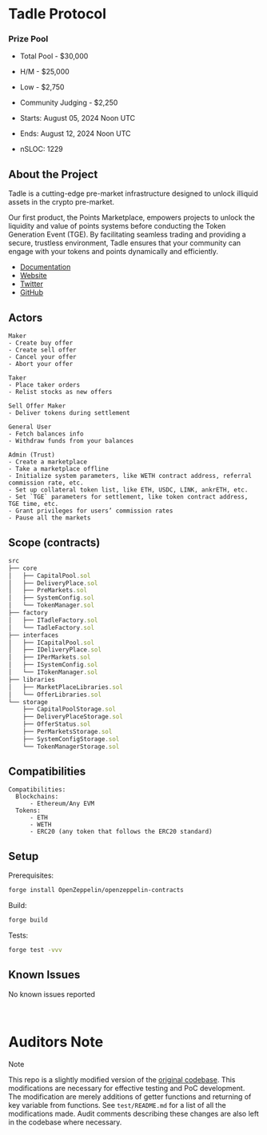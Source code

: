 # Tadle Protocol



### Prize Pool

- Total Pool - $30,000
- H/M -  $25,000
- Low - $2,750
- Community Judging - $2,250

- Starts: August 05, 2024 Noon UTC
- Ends: August 12, 2024 Noon UTC

- nSLOC: 1229

[//]: # (contest-details-open)

## About the Project


Tadle is a cutting-edge pre-market infrastructure designed to unlock illiquid assets in the crypto pre-market.

Our first product, the Points Marketplace, empowers projects to unlock the liquidity and value of points systems before conducting the Token Generation Event (TGE). By facilitating seamless trading and providing a secure, trustless environment, Tadle ensures that your community can engage with your tokens and points dynamically and efficiently.

- [Documentation](https://tadle.gitbook.io/tadle)
- [Website](https://tadle.com)
- [Twitter](https://x.com/tadle_com)
- [GitHub](https://github.com/tadle-com/market-evm)


## Actors

```
Maker
- Create buy offer
- Create sell offer
- Cancel your offer
- Abort your offer

Taker
- Place taker orders
- Relist stocks as new offers

Sell Offer Maker
- Deliver tokens during settlement

General User
- Fetch balances info
- Withdraw funds from your balances

Admin (Trust)
- Create a marketplace
- Take a marketplace offline
- Initialize system parameters, like WETH contract address, referral commission rate, etc.
- Set up collateral token list, like ETH, USDC, LINK, ankrETH, etc.
- Set `TGE` parameters for settlement, like token contract address, TGE time, etc.
- Grant privileges for users’ commission rates
- Pause all the markets

```

[//]: # (contest-details-close)

[//]: # (scope-open)

## Scope (contracts)

```js
src
├── core
│   ├── CapitalPool.sol
│   ├── DeliveryPlace.sol
│   ├── PreMarkets.sol
│   ├── SystemConfig.sol
│   └── TokenManager.sol
├── factory
│   ├── ITadleFactory.sol
│   └── TadleFactory.sol
├── interfaces
│   ├── ICapitalPool.sol
│   ├── IDeliveryPlace.sol
│   ├── IPerMarkets.sol
│   ├── ISystemConfig.sol
│   └── ITokenManager.sol
├── libraries
│   ├── MarketPlaceLibraries.sol
│   └── OfferLibraries.sol
└── storage
    ├── CapitalPoolStorage.sol
    ├── DeliveryPlaceStorage.sol
    ├── OfferStatus.sol
    ├── PerMarketsStorage.sol
    ├── SystemConfigStorage.sol
    └── TokenManagerStorage.sol
```

## Compatibilities

```
Compatibilities:
  Blockchains:
      - Ethereum/Any EVM
  Tokens:
      - ETH
      - WETH
      - ERC20 (any token that follows the ERC20 standard)
```

[//]: # (scope-close)

[//]: # (getting-started-open)

## Setup

Prerequisites:

```bash
forge install OpenZeppelin/openzeppelin-contracts
```

Build:

```bash
forge build
```

Tests:

```bash
forge test -vvv
```

[//]: # (getting-started-close)

[//]: # (known-issues-open)

## Known Issues

No known issues reported

[//]: # (known-issues-close)


&nbsp;
&nbsp;
&nbsp;
# Auditors Note

> [!NOTE]
> This repo is a slightly modified version of the [original codebase](https://github.com/Cyfrin/2024-08-tadle). 
> This modifications are necessary for effective testing and PoC development.  
> The modification are merely additions of getter functions and returning of key variable from functions.
> See `test/README.md` for a list of all the modifications made. Audit comments describing these changes are also left in the codebase where necessary.
